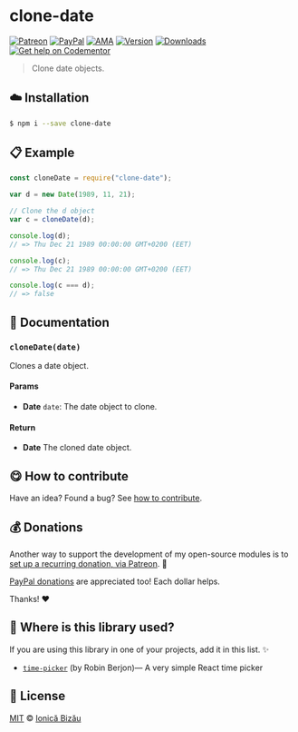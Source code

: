 
# clone-date

 [![Patreon](https://img.shields.io/badge/Support%20me%20on-Patreon-%23e6461a.svg)][patreon] [![PayPal](https://img.shields.io/badge/%24-paypal-f39c12.svg)][paypal-donations] [![AMA](https://img.shields.io/badge/ask%20me-anything-1abc9c.svg)](https://github.com/IonicaBizau/ama) [![Version](https://img.shields.io/npm/v/clone-date.svg)](https://www.npmjs.com/package/clone-date) [![Downloads](https://img.shields.io/npm/dt/clone-date.svg)](https://www.npmjs.com/package/clone-date) [![Get help on Codementor](https://cdn.codementor.io/badges/get_help_github.svg)](https://www.codementor.io/johnnyb?utm_source=github&utm_medium=button&utm_term=johnnyb&utm_campaign=github)

> Clone date objects.

## :cloud: Installation

```sh
$ npm i --save clone-date
```


## :clipboard: Example



```js
const cloneDate = require("clone-date");

var d = new Date(1989, 11, 21);

// Clone the d object
var c = cloneDate(d);

console.log(d);
// => Thu Dec 21 1989 00:00:00 GMT+0200 (EET)

console.log(c);
// => Thu Dec 21 1989 00:00:00 GMT+0200 (EET)

console.log(c === d);
// => false
```

## :memo: Documentation


### `cloneDate(date)`
Clones a date object.

#### Params
- **Date** `date`: The date object to clone.

#### Return
- **Date** The cloned date object.



## :yum: How to contribute
Have an idea? Found a bug? See [how to contribute][contributing].


## :moneybag: Donations

Another way to support the development of my open-source modules is
to [set up a recurring donation, via Patreon][patreon]. :rocket:

[PayPal donations][paypal-donations] are appreciated too! Each dollar helps.

Thanks! :heart:

## :dizzy: Where is this library used?
If you are using this library in one of your projects, add it in this list. :sparkles:


 - [`time-picker`](https://github.com/scienceai/time-picker) (by Robin Berjon)— A very simple React time picker

## :scroll: License

[MIT][license] © [Ionică Bizău][website]

[patreon]: https://www.patreon.com/ionicabizau
[paypal-donations]: https://www.paypal.com/cgi-bin/webscr?cmd=_s-xclick&hosted_button_id=RVXDDLKKLQRJW
[donate-now]: http://i.imgur.com/6cMbHOC.png

[license]: http://showalicense.com/?fullname=Ionic%C4%83%20Biz%C4%83u%20%3Cbizauionica%40gmail.com%3E%20(http%3A%2F%2Fionicabizau.net)&year=2015#license-mit
[website]: http://ionicabizau.net
[contributing]: /CONTRIBUTING.md
[docs]: /DOCUMENTATION.md
